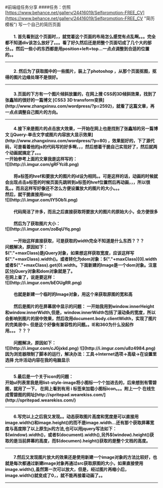 #前端组任务分享
####任务：仿照 [https://www.behance.net/gallery/24416019/Selfpromotion-FREE_CV](https://www.behance.net/gallery/24416019/Selfpromotion-FREE_CV "简历模板") 写一个自己的简历页面

<h4 style="text-indent: 2em;">1. 首先看到这个页面时，，就觉着这个页面的布局怎么感觉有点乱啊。。。完全都不知道div该怎么放好了。。。看了好久然后还是把整个页面切成了几个大的部分。。然后一些小的东西都是用position+left+top...一点点调整到合适的位置的。。

----------

<h4 style="text-indent: 2em;">2. 然后为了获取图中的一些图片，装上了photoshop ，从那个页面抠图，抠得的图片边缘处理不是很好。

----------

<h4 style="text-indent: 2em;">3.页面的下方有一个图片倾斜放置的，在网上搜 CSS的3D倾斜效果，找到了张鑫旭的很好的一篇博文 [CSS3 3D transform变换](http://www.zhangxinxu.com/wordpress/?p=2592)，就看了这篇文章，再一点点调整自己图片的方向。

----------

<h4 style="text-indent: 2em;">4.接下来是图片的点击放大效果，一开始在网上也是找到了张鑫旭的另一篇博文 [jQuery-单击文字或图片内容放大显示效果](http://www.zhangxinxu.com/wordpress/?p=80) ，效果挺好的，下了源代码，可是看着他的js的代码写的好多啊，，，然后想着干脆自己实现好了，然后就两个动画就搞定了。。。<br />
一开始参考上面的文章我是这样写的：
<br />
![](http://i.imgur.com/gRFYci8.png)
<br />
<h4 style="text-indent: 2em;">将a标签的href和要放大的图片的id设为相同。。可是这样的话，动画的时候就会出现点击a标签的时候页面先跳转到a标签的href位置然后再动画，，，所以很乱。。而且这样写好像还不怎么方便设置放大的图片的大小。。。<br />
然后，就干脆直接用img:
<br />
![](http://i.imgur.com/IY5Ob1i.png)
<br />
<h4 style="text-indent: 2em;">代码简洁了许多，而且之后直接获取将要放大的图片的原始大小，会方便很多
<h4 style="text-indent: 2em;">然后为了获取图片大小：
<br />
![](http://i.imgur.com/zoBqUYq.png)
<br />
<h4 style="text-indent: 2em;">一开始这样直接获取，可是获取的width完全不知道是什么东西？？？
<br />
问题解决，原因如下：<br />
$("."+maxClass)是jQuery对象，如果想这样获取宽度，应该这样写$("."+maxClass).width()。或者转化为dom对象：$("."+maxClass)[0].width或者$("."+maxClass).get(0).width。下面新建的Image是一个dom对象。注意区分jQuery对象和dom对象就是了。
<br />
在网上查了，说是要这样：
<br />
![](http://i.imgur.com/bEOUgRR.png)
<br />
<h4 style="text-indent: 2em;">也就是新建一个临时的Image对象，用这个来获取原图的宽和高
<br />
<h4 style="text-indent: 2em;">然后是图片的在屏幕居中显示的问题：
一开始我用到window.innerHeight和window.innerWidth,但是，window.innerWidth包括了滚动条的宽度，所以会影响到图片的居中效果，然后改用document.body.clientWidth，实现了图片的完美居中~ 但是这个好像有兼容性的问题。。IE和360为什么没起作用。。。？？？

<h4 style="text-indent: 2em;">问题解决，原因如下：
<br >
![](http://i.imgur.com/cJGjxkd.png)
![](http://i.imgur.com/u8z4984.png)
因为浏览器限制了脚本的运行，解决办法：工具->Internet选项->高级->在设置里选择 允许活动内容在我的电脑显示

----------
<h4 style="text-indent: 2em;">5.最后是一个关于icon的问题：<br />
开始ul列表里我是用list-style-image将小图标一个个加进去的，后来想到有雪碧图，就用了一下，
在网上看到有用 i 标签来加载小图标icon。。。附上一个 在线生成雪碧图的网址[http://spritepad.wearekiss.com/](http://spritepad.wearekiss.com/)

----------

<h4 style="text-indent: 2em;">6.写完以上之后我又发现。。动态获取图片高度和宽度是可以直接用image.width()和image.height()的而不是image.width...还有那个获取屏幕宽度与高度除了以上原生js的方法,也可以用jquery写法如下：$(window).width()，或者$(document).width(),另外$(window).height()获取的是当前屏幕的高度，而$(documen).height()获取的是整个文档的高度。

----------

<h4 style="text-indent: 2em;">7.然后又发现图片放大的效果还是使用新建一个image对象的方法比较好，也就是每次都通过新建image对象再通过src获取原图的大小，如果直接使用image.width(),虽然第一次可以放大，但是，经过图片再缩小后，image.width()就变成了0，，就不能再接着动画了。。

----------











